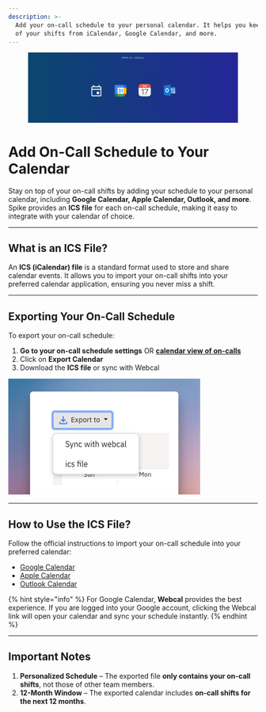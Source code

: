 ```yaml
---
description: >-
  Add your on-call schedule to your personal calendar. It helps you keep track
  of your shifts from iCalendar, Google Calendar, and more.
---
```


<figure><img src="../.gitbook/assets/oncall/export-oncall-calendar--cover.png" alt="Export on-call schedule to your calendar"><figcaption></figcaption></figure>

# Add On-Call Schedule to Your Calendar

Stay on top of your on-call shifts by adding your schedule to your personal calendar, including **Google Calendar, Apple Calendar, Outlook, and more**. Spike provides an **ICS file** for each on-call schedule, making it easy to integrate with your calendar of choice.

---

## What is an ICS File?

An **ICS (iCalendar) file** is a standard format used to store and share calendar events. It allows you to import your on-call shifts into your preferred calendar application, ensuring you never miss a shift.

---

## Exporting Your On-Call Schedule

To export your on-call schedule:

1. **Go to your on-call schedule settings** OR **[calendar view of on-calls](https://app.spike.sh/on-calls/calendar)**
2. Click on **Export Calendar**
3. Download the **ICS file** or sync with Webcal

![Export on-call calendar](<../.gitbook/assets/oncall/export-oncall-calendar.png>)

---

## How to Use the ICS File?

Follow the official instructions to import your on-call schedule into your preferred calendar:

- [Google Calendar](https://support.google.com/calendar/answer/37118?hl=en\&co=GENIE.Platform%3DDesktop)
- [Apple Calendar](https://support.apple.com/en-in/guide/calendar/icl1023/mac)
- [Outlook Calendar](https://support.microsoft.com/en-us/office/import-calendars-into-outlook-8e8364e1-400e-4c0f-a573-fe76b5a2d379)

{% hint style="info" %}
For Google Calendar, **Webcal** provides the best experience. If you are logged into your Google account, clicking the Webcal link will open your calendar and sync your schedule instantly.
{% endhint %}

---

## Important Notes

1. **Personalized Schedule** – The exported file **only contains your on-call shifts**, not those of other team members.
2. **12-Month Window** – The exported calendar includes **on-call shifts for the next 12 months**.
